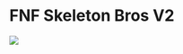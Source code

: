 # FNF Skeleton Bros V2

![](https://cdn.discordapp.com/attachments/904745661268901889/1186766818854060092/promoart.png?ex=659471ba&is=6581fcba&hm=12ceb73e727dceb880e41caf80d37dccee0d99ac38e6f0bf8349d2c07a52445d&)
